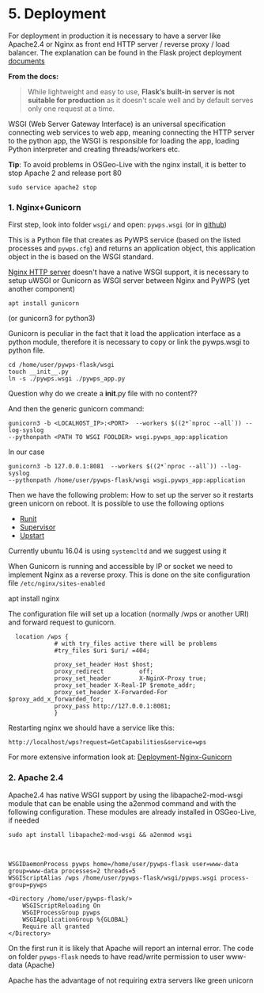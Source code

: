 # 5. Deployment

For deployment in production it is necessary to have a server like Apache2.4 or
Nginx as front end HTTP server / reverse proxy / load balancer. The explanation
can be found in the Flask project deployment
[documents](http://flask.pocoo.org/docs/0.12/deploying/)

**From the docs:**
> While lightweight and easy to use, **Flask’s built-in server is not suitable
> for production** as it doesn't scale well and by default serves only one
> request at a time.

WSGI (Web Server Gateway Interface) is an universal specification connecting web
services to web app, meaning connecting the HTTP server to the python app, the
WSGI is responsible for loading the app, loading Python interpreter and creating
threads/workers etc.

**Tip**: To avoid problems in OSGeo-Live with the nginx install, it is better to stop Apache 2 and release port 80

```
sudo service apache2 stop 
```

### 1. Nginx+Gunicorn

First step, look into folder `wsgi/` and  open: `pywps.wsgi` (or in [github](https://github.com/geopython/pywps-flask/blob/master/wsgi/)) 

This is a Python file that creates as PyWPS service (based on the listed processes and `pywps.cfg`) and returns an application
object, this application object in the is based on the WSGI standard.

[Nginx HTTP server](https://www.nginx.com/resources/wiki/) doesn't have a native WSGI support, it is necessary to setup uWSGI or
Gunicorn as WSGI server between Nginx and PyWPS (yet another component)

```
apt install gunicorn
```

(or gunicorn3 for python3)


Gunicorn is peculiar in the fact that it load the application interface as a
python module, therefore it is necessary to copy or link the pywps.wsgi to
python file.
 
``` 
cd /home/user/pywps-flask/wsgi 
touch __init__.py
ln -s ./pywps.wsgi ./pywps_app.py 
``` 

Question why do we create a __init__.py file with no content??


And then the generic gunicorn command:

```
gunicorn3 -b <LOCALHOST_IP>:<PORT>  --workers $((2*`nproc --all`)) --log-syslog
--pythonpath <PATH TO WSGI FOOLDER> wsgi.pywps_app:application
```

In our case

```
gunicorn3 -b 127.0.0.1:8081  --workers $((2*`nproc --all`)) --log-syslog
--pythonpath /home/user/pywps-flask/wsgi wsgi.pywps_app:application
```

Then we have the following problem: How to set up the server so it restarts
green unicorn on reboot. It is possible to use the following options

- [Runit](http://docs.gunicorn.org/en/stable/deploy.html#runit)
- [Supervisor](http://docs.gunicorn.org/en/stable/deploy.html#supervisor)
- [Upstart](http://docs.gunicorn.org/en/stable/deploy.html#upstart) 

Currently ubuntu 16.04 is using `systemcltd` and we suggest using it

When Gunicorn is running and accessible by IP or socket we need to implement
Nginx as a reverse proxy.  This is done on the site configuration file
`/etc/nginx/sites-enabled` 


apt install nginx

The configuration file will set up a location (normally /wps or another URI) and forward request to gunicorn. 

 
```
  location /wps {
             # with try_files active there will be problems
             #try_files $uri $uri/ =404;

             proxy_set_header Host $host;
             proxy_redirect          off;
             proxy_set_header        X-NginX-Proxy true;
             proxy_set_header X-Real-IP $remote_addr;
             proxy_set_header X-Forwarded-For $proxy_add_x_forwarded_for;
             proxy_pass http://127.0.0.1:8081;
             }

```

Restarting nginx we should have a service like this:

```
http://localhost/wps?request=GetCapabilities&service=wps
```

For more extensive information look at: [Deployment-Nginx-Gunicorn](http://pywps.readthedocs.io/en/latest/deployment.html#deployment-on-nginx-gunicorn) 

### 2. Apache 2.4

Apache2.4 has native WSGI support by using the libapache2-mod-wsgi module that
can be enable using the a2enmod command and with the following configuration. These modules are already installed in OSGeo-Live, if needed

```
sudo apt install libapache2-mod-wsgi && a2enmod wsgi

```
<br/>

```
WSGIDaemonProcess pywps home=/home/user/pywps-flask user=www-data group=www-data processes=2 threads=5
WSGIScriptAlias /wps /home/user/pywps-flask/wsgi/pywps.wsgi process-group=pywps

<Directory /home/user/pywps-flask/>
    WSGIScriptReloading On
    WSGIProcessGroup pywps
    WSGIApplicationGroup %{GLOBAL}
    Require all granted
</Directory>
```

On the first run it is likely that Apache will report an internal error.  The code on folder `pywps-flask` needs to have read/write permission to user www-data (Apache)

Apache has the advantage of not requiring extra servers like green unicorn
